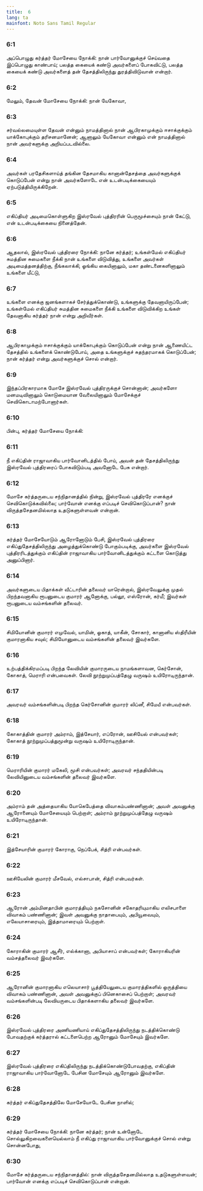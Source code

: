 ```yaml
---
title:  6
lang: ta
mainfont: Noto Sans Tamil Regular
---
```


###  6:1

அப்பொழுது கர்த்தர் மோசேயை நோக்கி: நான் பார்வோனுக்குச் செய்வதை இப்பொழுது காண்பாய்; பலத்த கையைக் கண்டு அவர்களைப் போகவிட்டு, பலத்த கையைக் கண்டு அவர்களைத் தன் தேசத்திலிருந்து துரத்திவிடுவான் என்றார்.

###  6:2

மேலும், தேவன் மோசேயை நோக்கி: நான் யேகோவா,

###  6:3

சர்வல்லமையுள்ள தேவன் என்னும் நாமத்தினால் நான் ஆபிரகாமுக்கும் ஈசாக்குக்கும் யாக்கோபுக்கும் தரிசனமானேன்; ஆனாலும் யேகோவா என்னும் என் நாமத்தினால் நான் அவர்களுக்கு அறியப்படவில்லை.

###  6:4

அவர்கள் பரதேசிகளாய்த் தங்கின தேசமாகிய கானான்தேசத்தை அவர்களுக்குக் கொடுப்பேன் என்று நான் அவர்களோடே என் உடன்படிக்கையையும் ஏற்படுத்தியிருக்கிறேன்.

###  6:5

எகிப்தியர் அடிமைகொள்ளுகிற இஸ்ரவேல் புத்திரரின் பெருமூச்சையும் நான் கேட்டு, என் உடன்படிக்கையை நினைத்தேன்.

###  6:6

ஆதலால், இஸ்ரவேல் புத்திரரை நோக்கி: நானே கர்த்தர்; உங்கள்மேல் எகிப்தியர் சுமத்தின சுமைகளை நீக்கி நான் உங்களை விடுவித்து, உங்களை அவர்கள் அடிமைத்தனத்திற்கு, நீங்கலாக்கி, ஓங்கிய கையினாலும், மகா தண்டனைகளினாலும் உங்களை மீட்டு,

###  6:7

உங்களை எனக்கு ஜனங்களாகச் சேர்த்துக்கொண்டு, உங்களுக்கு தேவனாயிருப்பேன்; உங்கள்மேல் எகிப்தியர் சுமத்தின சுமைகளை நீக்கி உங்களை விடுவிக்கிற உங்கள் தேவனாகிய கர்த்தர் நான் என்று அறிவீர்கள்.

###  6:8

ஆபிரகாமுக்கும் ஈசாக்குக்கும் யாக்கோபுக்கும் கொடுப்பேன் என்று நான் ஆணையிட்ட தேசத்தில் உங்களைக் கொண்டுபோய், அதை உங்களுக்குச் சுதந்தரமாகக் கொடுப்பேன்; நான் கர்த்தர் என்று அவர்களுக்குச் சொல் என்றார்.

###  6:9

இந்தப்பிரகாரமாக மோசே இஸ்ரவேல் புத்திரருக்குச் சொன்னான்; அவர்களோ மனமடிவினாலும் கொடுமையான வேலையினாலும் மோசேக்குச் செவிகொடாமற்போனார்கள்.

###  6:10

பின்பு, கர்த்தர் மோசேயை நோக்கி:

###  6:11

நீ எகிப்தின் ராஜாவாகிய பார்வோனிடத்தில் போய், அவன் தன் தேசத்திலிருந்து இஸ்ரவேல் புத்திரரைப் போகவிடும்படி அவனோடே பேசு என்றார்.

###  6:12

மோசே கர்த்தருடைய சந்நிதானத்தில் நின்று, இஸ்ரவேல் புத்திரரே எனக்குச் செவிகொடுக்கவில்லை; பார்வோன் எனக்கு எப்படிச் செவிகொடுப்பான்? நான் விருத்தசேதனமில்லாத உதடுகளுள்ளவன் என்றான்.

###  6:13

கர்த்தர் மோசேயோடும் ஆரோனோடும் பேசி, இஸ்ரவேல் புத்திரரை எகிப்துதேசத்திலிருந்து அழைத்துக்கொண்டு போகும்படிக்கு, அவர்களை இஸ்ரவேல் புத்திரரிடத்துக்கும் எகிப்தின் ராஜாவாகிய பார்வோனிடத்துக்கும் கட்டளை கொடுத்து அனுப்பினார்.

###  6:14

அவர்களுடைய பிதாக்கள் வீட்டாரின் தலைவர் யாரென்றால், இஸ்ரவேலுக்கு முதல் பிறந்தவனாகிய ரூபனுடைய குமாரர் ஆனோக்கு, பல்லூ, எஸ்ரோன், கர்மீ; இவர்கள் ரூபனுடைய வம்சங்களின் தலைவர்.

###  6:15

சிமியோனின் குமாரர் எமுவேல், யாமின், ஓகாத், யாகீன், சோகார், கானானிய ஸ்திரீயின் குமாரனாகிய சவுல்; சிமியோனுடைய வம்சங்களின் தலைவர் இவர்களே.

###  6:16

உற்பத்திக்கிரமப்படி பிறந்த லேவியின் குமாரருடைய நாமங்களாவன, கெர்சோன், கோகாத், மெராரி என்பவைகள். லேவி நூற்றுமுப்பத்தேழு வருஷம் உயிரோடிருந்தான்.

###  6:17

அவரவர் வம்சங்களின்படி பிறந்த கெர்சோனின் குமாரர் லிப்னீ, சிமேயீ என்பவர்கள்.

###  6:18

கோகாத்தின் குமாரர் அம்ராம், இத்சேயார், எப்ரோன், ஊசியேல் என்பவர்கள்; கோகாத் நூற்றுமுப்பத்துமூன்று வருஷம் உயிரோடிருந்தான்.

###  6:19

மெராரியின் குமாரர் மகேலி, மூசி என்பவர்கள்; அவரவர் சந்ததியின்படி லேவியினுடைய வம்சங்களின் தலைவர் இவர்களே.

###  6:20

அம்ராம் தன் அத்தையாகிய யோகெபேத்தை விவாகம்பண்ணினான்; அவள் அவனுக்கு ஆரோனையும் மோசேயையும் பெற்றாள்; அம்ராம் நூற்றுமுப்பத்தேழு வருஷம் உயிரோடிருந்தான்.

###  6:21

இத்சேயாரின் குமாரர் கோராகு, நெப்பேக், சித்ரி என்பவர்கள்.

###  6:22

ஊசியேலின் குமாரர் மீசவேல், எல்சாபான், சித்ரி என்பவர்கள்.

###  6:23

ஆரோன் அம்மினதாபின் குமாரத்தியும் நகசோனின் சகோதரியுமாகிய எலிசபாளை விவாகம் பண்ணினான்; இவள் அவனுக்கு நாதாபையும், அபியூவையும், எலேயாசாரையும், இத்தாமாரையும் பெற்றாள்.

###  6:24

கோராகின் குமாரர் ஆசீர், எல்க்கானா, அபியாசாப் என்பவர்கள்; கோராகியரின் வம்சத்தலைவர் இவர்களே.

###  6:25

ஆரோனின் குமாரனாகிய எலெயாசார் பூத்தியேலுடைய குமாரத்திகளில் ஒருத்தியை விவாகம் பண்ணினான், அவள் அவனுக்குப் பினெகாசைப் பெற்றாள்; அவரவர் வம்சங்களின்படி லேவியருடைய பிதாக்களாகிய தலைவர் இவர்களே.

###  6:26

இஸ்ரவேல் புத்திரரை அணியணியாய் எகிப்துதேசத்திலிருந்து நடத்திக்கொண்டு போவதற்குக் கர்த்தரால் கட்டளைபெற்ற ஆரோனும் மோசேயும் இவர்களே.

###  6:27

இஸ்ரவேல் புத்திரரை எகிப்திலிருந்து நடத்திக்கொண்டுபோவதற்கு, எகிப்தின் ராஜாவாகிய பார்வோனோடே பேசின மோசேயும் ஆரோனும் இவர்களே.

###  6:28

கர்த்தர் எகிப்துதேசத்திலே மோசேயோடே பேசின நாளில்;

###  6:29

கர்த்தர் மோசேயை நோக்கி: நானே கர்த்தர்; நான் உன்னோடே சொல்லுகிறவைகளையெல்லாம் நீ எகிப்து ராஜாவாகிய பார்வோனுக்குச் சொல் என்று சொன்னபோது,

###  6:30

மோசே கர்த்தருடைய சந்நிதானத்தில்: நான் விருத்தசேதனமில்லாத உதடுகளுள்ளவன்; பார்வோன் எனக்கு எப்படிச் செவிகொடுப்பான் என்றான்.

